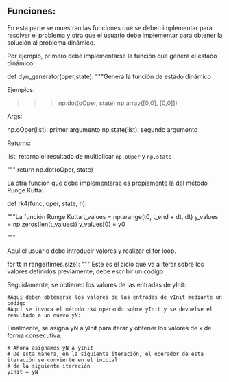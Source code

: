 
## Funciones:  

En esta parte se muestran las funciones que se deben implementar para resolver el problema y otra que el usuario debe implementar para obtener la solución al problema dinámico.

Por ejemplo, primero debe implementarse la función que genera el estado dinámico: 

def dyn_generator(oper,state):
"""Genera la función de estado dinámico

Ejemplos: 
   >>> np.dot(oOper, state)
   np.array([0,0], [0,0]])

Args: 

   np.oOper(list): primer argumento
   np.state(list): segundo argumento 

Returns: 

   list: retorna el resultado de multiplicar `np.oOper` y `np.state`

   """
return np.dot(oOper, state)

La otra función que debe implementarse es propiamente la del método Runge Kutta: 

def rk4(func, oper, state, h):

"""La función Runge Kutta
    t_values = np.arange(t0, t_end + dt, dt)
    y_values = np.zeros(len(t_values))
    y_values[0] = y0

"""

Aquí el usuario debe introducir valores y realizar el for loop. 

for tt in range(times.size):
""" Este es el ciclo que va a iterar sobre los valores definidos previamente, debe escribir un código

Seguidamente, se obtienen los valores de las entradas de yInit: 

    #Aquí deben obtenerse los valores de las entradas de yInit mediante un código
    #Aquí se invoca el método rk4 operando sobre yInit y se devuelve el resultado a un nuevo yN:        

Finalmente, se asigna yN a yInit para iterar y obtener los valores de k de forma consecutiva. 
    
    # Ahora asignamos yN a yInit
    # De esta manera, en la siguiente iteración, el operador de esta iteración se convierte en el inicial
    # de la siguiente iteración
    yInit = yN

    
